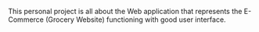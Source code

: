 
This personal project is all about the Web application that represents the E-Commerce (Grocery Website) functioning with good user interface.
